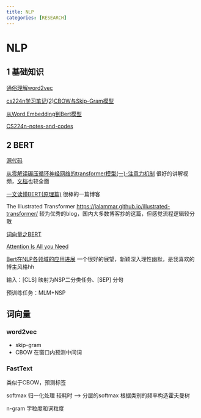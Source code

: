 ```yaml
---
title: NLP
categories: [RESEARCH]
---
```


# NLP

## 1 基础知识

[通俗理解word2vec](<https://www.jianshu.com/p/471d9bfbd72f> )

[cs224n学习笔记(2)CBOW与Skip-Gram模型](<https://zhuanlan.zhihu.com/p/47585825> )

[从Word Embedding到Bert模型](https://zhuanlan.zhihu.com/p/49271699)

[CS224n-notes-and-codes](https://github.com/beyondguo/CS224n-notes-and-codes)

## 2 BERT

[源代码](https://github.com/google-research/bert)

[从零解读碾压循环神经网络的transformer模型(一)-注意力机制](https://www.bilibili.com/video/av58239477/?spm_id_from=333.788.b_636f6d6d656e74.4) 很好的讲解视频，[文档](https://github.com/aespresso/a_journey_into_math_of_ml)也较全面

[一文读懂BERT(原理篇)](https://blog.csdn.net/jiaowoshouzi/article/details/89073944) 很棒的一篇博客

The Illustrated Transformer https://jalammar.github.io/illustrated-transformer/ 较为优秀的blog，国内大多数博客抄的这篇，但感觉流程逻辑较分散

[词向量之BERT](<https://zhuanlan.zhihu.com/p/48612853> )

[Attention Is All you Need](<https://senliuy.gitbook.io/advanced-deep-learning/di-er-zhang-ff1a-xu-lie-mo-xing/attention-is-all-you-need> )

[Bert在NLP各领域的应用进展](https://zhuanlan.zhihu.com/p/68446772) 一个很好的展望，新颖深入理性幽默，是我喜欢的博主风格hh

输入：[CLS] 映射为NSP二分类任务、[SEP] 分句

预训练任务：MLM+NSP



## 词向量

### word2vec

- skip-gram 
- CBOW 在窗口内预测中间词

### FastText

类似于CBOW，预测标签

softmax 归一化处理 较耗时    --> 分层的softmax 根据类别的频率构造霍夫曼树

n-gram 字粒度和词粒度
